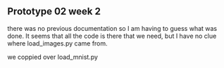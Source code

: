 ## Prototype 02 week 2

there was no previous documentation so I am having to guess what was done. It seems that all the code is there that we need, but I have no clue where load_images.py came from. 

we coppied over load_mnist.py